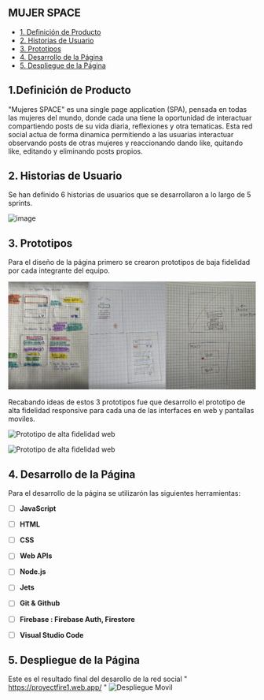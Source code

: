 ## MUJER SPACE
* [1. Definición de Producto](#1-definición-de-producto)
* [2. Historias de Usuario](#2-historias-de-usuario)
* [3. Prototipos](#3-prototipos)
* [4. Desarrollo de la Página](#4-desarrollo-de-la-página)
* [5. Despliegue de la Página](#5-despliegue-de-la-página)


## 1.Definición de Producto

"Mujeres SPACE" es una single page application (SPA), pensada en todas las mujeres del mundo, donde cada una tiene la oportunidad de interactuar compartiendo posts de su vida diaria, reflexiones y otra tematicas. Esta red social actua de forma dinamica permitiendo a las usuarias interactuar observando posts de otras mujeres y reaccionando dando like, quitando like, editando y eliminando posts propios.

## 2. Historias de Usuario

Se han definido 6 historias de usuarios que se desarrollaron a lo largo de 5 sprints.

![image](https://github.com/Carolinava21/DEV011-social-network/assets/142191821/8171824a-6282-4d9b-a052-9c5228ad1131)


## 3. Prototipos

Para el diseño de la página primero se crearon prototipos de baja fidelidad por cada integrante del equipo.

![Prototipo de baja fidelidad ](https://raw.githubusercontent.com/Carolinava21/DEV011-social-network/main/src/img/prototipos.png)



Recabando ideas de estos 3 prototipos fue que desarrollo el prototipo de alta fidelidad responsive para cada una de las interfaces en web y pantallas moviles.

![Prototipo de alta fidelidad web](https://raw.githubusercontent.com/isadora-vargasg/DEV011-social-network/main/src/img/PAF_Web.png)

![Prototipo de alta fidelidad web](https://raw.githubusercontent.com/isadora-vargasg/DEV011-social-network/main/src/img/PAF_Movil.png)


## 4. Desarrollo de la Página

Para el desarrollo de la página se utilizarón las siguientes herramientas:
- [ ] **JavaScript**
- [ ] **HTML**
- [ ] **CSS**
- [ ] **Web APIs**
- [ ] **Node.js**
- [ ] **Jets**
- [ ] **Git & Github**
- [ ] **Firebase : Firebase Auth, Firestore**
- [ ] **Visual Studio Code**


## 5. Despliegue de la Página
Este es el resultado final del desarollo de la red social " https://proyectfire1.web.app/ "
![Despliegue Movil ](https://raw.githubusercontent.com/isadora-vargasg/DEV011-social-network/main/src/img/Desp_Movil.png)


